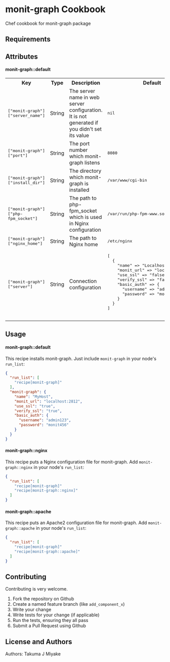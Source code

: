 monit-graph Cookbook
====================
Chef cookbook for monit-graph package

Requirements
------------

Attributes
----------
#### monit-graph::default
<table>
  <tr>
    <th>Key</th>
    <th>Type</th>
    <th>Description</th>
    <th>Default</th>
  </tr>
  <tr>
    <td><tt>["monit-graph"]["server_name"]</tt></td>
    <td>String</td>
    <td>The server name in web server configuration. It is not generated if you didn't set its value</td>
    <td><tt>nil</tt></td>
  </tr>
  <tr>
    <td><tt>["monit-graph"]["port"]</tt></td>
    <td>String</td>
    <td>The port number which monit-graph listens</td>
    <td><tt>8080</tt></td>
  </tr>
  <tr>
    <td><tt>["monit-graph"]["install_dir"]</tt></td>
    <td>String</td>
    <td>The directory which monit-graph is installed</td>
    <td><tt>/var/www/cgi-bin</tt></td>
  </tr>
  <tr>
    <td><tt>["monit-graph"]["php-fpm_socket"]</tt></td>
    <td>String</td>
    <td>The path to php-fpm_socket which is used in Nginx configuration</td>
    <td><tt>/var/run/php-fpm-www.sock</tt></td>
  </tr>
  <tr>
    <td><tt>["monit-graph"]["nginx_home"]</tt></td>
    <td>String</td>
    <td>The path to Nginx home</td>
    <td><tt>/etc/nginx</tt></td>
  </tr>
  <tr>
    <td><tt>["monit-graph"]["server"]</tt></td>
    <td>String</td>
    <td>Connection configuration</td>
    <td><tt>
    <pre>
[
  {
    "name" => "Localhost",
    "monit_url" => "localhost:2812",
    "use_ssl" => "false",
    "verify_ssl" => "false",
    "basic_auth" => {
      "username" => "admin",
      "password" => "monit"
    }
  }
]
    </pre>
    </tt></td>
  </tr>
</table>

Usage
-----
#### monit-graph::default
This recipe installs monit-graph.
Just include `monit-graph` in your node's `run_list`:

```json
{
  "run_list": [
    "recipe[monit-graph]"
  ],
  "monit-graph": {
    "name": "MyHost",
    "monit_url": "localhost:2812",
    "use_ssl": "true",
    "verify_ssl": "true",
    "basic_auth": {
      "username": "admin123",
      "password": "monit456"
    }
  }
}
```

#### monit-graph::nginx

This recipe puts a Nginx configuration file for monit-graph.
Add `monit-graph::nginx` in your node's `run_list`:

```json
{
  "run_list": [
    "recipe[monit-graph]"
    "recipe[monit-graph::nginx]"
  ]
}
```

#### monit-graph::apache
This recipe puts an Apache2 configuration file for monit-graph.
Add `monit-graph::apache` in your node's `run_list`:

```json
{
  "run_list": [
    "recipe[monit-graph]"
    "recipe[monit-graph::apache]"
  ]
}
```

Contributing
------------
Contributing is very welcome.

1. Fork the repository on Github
2. Create a named feature branch (like `add_component_x`)
3. Write your change
4. Write tests for your change (if applicable)
5. Run the tests, ensuring they all pass
6. Submit a Pull Request using Github

License and Authors
-------------------
Authors: Takuma J Miyake
